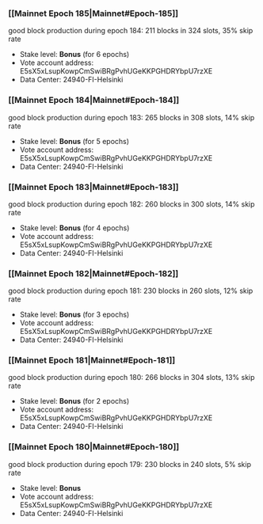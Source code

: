 ### [[Mainnet Epoch 185|Mainnet#Epoch-185]]
good block production during epoch 184: 211 blocks in 324 slots, 35% skip rate
* Stake level: **Bonus** (for 6 epochs)
* Vote account address: E5sX5xLsupKowpCmSwiBRgPvhUGeKKPGHDRYbpU7rzXE
* Data Center: 24940-FI-Helsinki
### [[Mainnet Epoch 184|Mainnet#Epoch-184]]
good block production during epoch 183: 265 blocks in 308 slots, 14% skip rate
* Stake level: **Bonus** (for 5 epochs)
* Vote account address: E5sX5xLsupKowpCmSwiBRgPvhUGeKKPGHDRYbpU7rzXE
* Data Center: 24940-FI-Helsinki
### [[Mainnet Epoch 183|Mainnet#Epoch-183]]
good block production during epoch 182: 260 blocks in 300 slots, 14% skip rate
* Stake level: **Bonus** (for 4 epochs)
* Vote account address: E5sX5xLsupKowpCmSwiBRgPvhUGeKKPGHDRYbpU7rzXE
* Data Center: 24940-FI-Helsinki
### [[Mainnet Epoch 182|Mainnet#Epoch-182]]
good block production during epoch 181: 230 blocks in 260 slots, 12% skip rate
* Stake level: **Bonus** (for 3 epochs)
* Vote account address: E5sX5xLsupKowpCmSwiBRgPvhUGeKKPGHDRYbpU7rzXE
* Data Center: 24940-FI-Helsinki
### [[Mainnet Epoch 181|Mainnet#Epoch-181]]
good block production during epoch 180: 266 blocks in 304 slots, 13% skip rate
* Stake level: **Bonus** (for 2 epochs)
* Vote account address: E5sX5xLsupKowpCmSwiBRgPvhUGeKKPGHDRYbpU7rzXE
* Data Center: 24940-FI-Helsinki
### [[Mainnet Epoch 180|Mainnet#Epoch-180]]
good block production during epoch 179: 230 blocks in 240 slots, 5% skip rate
* Stake level: **Bonus**
* Vote account address: E5sX5xLsupKowpCmSwiBRgPvhUGeKKPGHDRYbpU7rzXE
* Data Center: 24940-FI-Helsinki